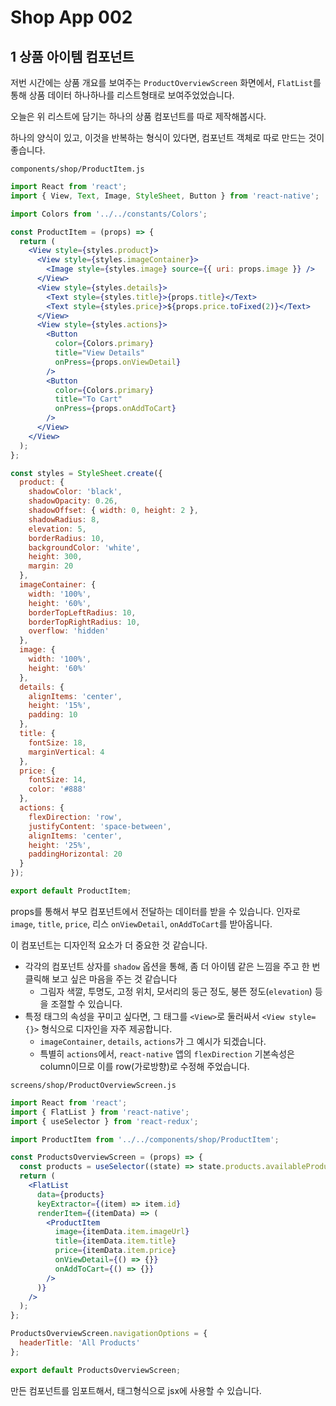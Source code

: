# Shop App 002



## 1 상품 아이템 컴포넌트

저번 시간에는 상품 개요를 보여주는 `ProductOverviewScreen` 화면에서, `FlatList`를 통해 상품 데이터 하나하나를 리스트형태로 보여주었었습니다.

오늘은 위 리스트에 담기는 하나의 상품 컴포넌트를 따로 제작해봅시다.

하나의 양식이 있고, 이것을 반복하는 형식이 있다면, 컴포넌트 객체로 따로 만드는 것이 좋습니다.

`components/shop/ProductItem.js`

```jsx
import React from 'react';
import { View, Text, Image, StyleSheet, Button } from 'react-native';

import Colors from '../../constants/Colors';

const ProductItem = (props) => {
  return (
    <View style={styles.product}>
      <View style={styles.imageContainer}>
        <Image style={styles.image} source={{ uri: props.image }} />
      </View>
      <View style={styles.details}>
        <Text style={styles.title}>{props.title}</Text>
        <Text style={styles.price}>${props.price.toFixed(2)}</Text>
      </View>
      <View style={styles.actions}>
        <Button
          color={Colors.primary}
          title="View Details"
          onPress={props.onViewDetail}
        />
        <Button
          color={Colors.primary}
          title="To Cart"
          onPress={props.onAddToCart}
        />
      </View>
    </View>
  );
};

const styles = StyleSheet.create({
  product: {
    shadowColor: 'black',
    shadowOpacity: 0.26,
    shadowOffset: { width: 0, height: 2 },
    shadowRadius: 8,
    elevation: 5,
    borderRadius: 10,
    backgroundColor: 'white',
    height: 300,
    margin: 20
  },
  imageContainer: {
    width: '100%',
    height: '60%',
    borderTopLeftRadius: 10,
    borderTopRightRadius: 10,
    overflow: 'hidden'
  },
  image: {
    width: '100%',
    height: '60%'
  },
  details: {
    alignItems: 'center',
    height: '15%',
    padding: 10
  },
  title: {
    fontSize: 18,
    marginVertical: 4
  },
  price: {
    fontSize: 14,
    color: '#888'
  },
  actions: {
    flexDirection: 'row',
    justifyContent: 'space-between',
    alignItems: 'center',
    height: '25%',
    paddingHorizontal: 20
  }
});

export default ProductItem;
```

props를 통해서 부모 컴포넌트에서 전달하는 데이터를 받을 수 있습니다. 인자로 `image`, `title`, `price`, 리스 `onViewDetail`, `onAddToCart`를 받아옵니다.

이 컴포넌트는 디자인적 요소가 더 중요한 것 같습니다.

* 각각의 컴포넌트 상자를 `shadow` 옵션을 통해, 좀 더 아이템 같은 느낌을 주고 한 번 클릭해 보고 싶은 마음을 주는 것 같습니다
  * 그림자 색깔, 투명도, 고정 위치, 모서리의 둥근 정도, 붕뜬 정도(`elevation`) 등을 조절할 수 있습니다.
* 특정 태그의 속성을 꾸미고 싶다면, 그 태그를 `<View>`로 둘러싸서 `<View style={}>` 형식으로 디자인을 자주 제공합니다.
  * `imageContainer`, `details`, `actions`가 그 예시가 되겠습니다.
  * 특별히 `actions`에서, `react-native` 앱의 `flexDirection` 기본속성은 column이므로 이를 row(가로방향)로 수정해 주었습니다.



`screens/shop/ProductOverviewScreen.js`

```jsx
import React from 'react';
import { FlatList } from 'react-native';
import { useSelector } from 'react-redux';

import ProductItem from '../../components/shop/ProductItem';

const ProductsOverviewScreen = (props) => {
  const products = useSelector((state) => state.products.availableProducts);
  return (
    <FlatList
      data={products}
      keyExtractor={(item) => item.id}
      renderItem={(itemData) => (
        <ProductItem
          image={itemData.item.imageUrl}
          title={itemData.item.title}
          price={itemData.item.price}
          onViewDetail={() => {}}
          onAddToCart={() => {}}
        />
      )}
    />
  );
};

ProductsOverviewScreen.navigationOptions = {
  headerTitle: 'All Products'
};

export default ProductsOverviewScreen;
```

만든 컴포넌트를 임포트해서, 태그형식으로 jsx에 사용할 수 있습니다.



